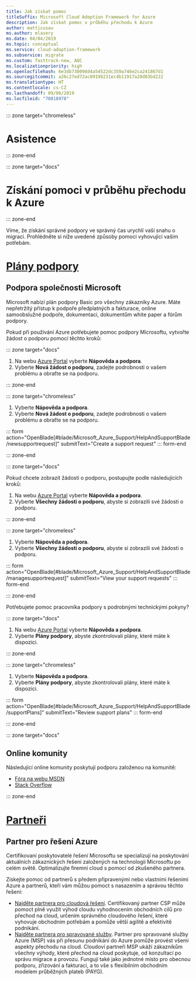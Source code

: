 ```yaml
---
title: Jak získat pomoc
titleSuffix: Microsoft Cloud Adoption Framework for Azure
description: Jak získat pomoc v průběhu přechodu k Azure
author: matticusau
ms.author: mlavery
ms.date: 04/04/2019
ms.topic: conceptual
ms.service: cloud-adoption-framework
ms.subservice: migrate
ms.custom: fasttrack-new, AQC
ms.localizationpriority: high
ms.openlocfilehash: 6e3db730098d4a54522dc359a746e2ca241867d1
ms.sourcegitcommit: a26c27ed72ac89198231ec4b11917a20d03bd222
ms.translationtype: HT
ms.contentlocale: cs-CZ
ms.lasthandoff: 09/06/2019
ms.locfileid: "70818978"
---
```

::: zone target="chromeless"

# <a name="assistance"></a>Asistence

::: zone-end

::: zone target="docs"

# <a name="obtain-assistance-during-your-journey-to-azure"></a>Získání pomoci v průběhu přechodu k Azure

::: zone-end

Víme, že získání správné podpory ve správný čas urychlí vaší snahu o migraci. Prohlédněte si níže uvedené způsoby pomoci vyhovující vašim potřebám.

# <a name="support-planstabsupportplans"></a>[Plány podpory](#tab/SupportPlans)

## <a name="microsoft-support"></a>Podpora společnosti Microsoft

Microsoft nabízí plán podpory Basic pro všechny zákazníky Azure. Máte nepřetržitý přístup k podpoře předplatných a fakturace, online samoobslužné podpoře, dokumentaci, dokumentům white paper a fórům podpory.

Pokud při používání Azure potřebujete pomoc podpory Microsoftu, vytvořte žádost o podporu pomocí těchto kroků:

::: zone target="docs"

1. Na webu [Azure Portal](https://portal.azure.com) vyberte **Nápověda a podpora**.
1. Vyberte **Nová žádost o podporu**, zadejte podrobnosti o vašem problému a obraťte se na podporu.

::: zone-end

::: zone target="chromeless"

1. Vyberte **Nápověda a podpora**.
1. Vyberte **Nová žádost o podporu**, zadejte podrobnosti o vašem problému a obraťte se na podporu.

::: form action="OpenBlade[#blade/Microsoft_Azure_Support/HelpAndSupportBlade/newsupportrequest]" submitText="Create a support request" ::: form-end

::: zone-end

::: zone target="docs"

Pokud chcete zobrazit žádosti o podporu, postupujte podle následujících kroků:

1. Na webu [Azure Portal](https://portal.azure.com) vyberte **Nápověda a podpora**.
1. Vyberte **Všechny žádosti o podporu**, abyste si zobrazili své žádosti o podporu.

::: zone-end

::: zone target="chromeless"

1. Vyberte **Nápověda a podpora**.
1. Vyberte **Všechny žádosti o podporu**, abyste si zobrazili své žádosti o podporu.

::: form action="OpenBlade[#blade/Microsoft_Azure_Support/HelpAndSupportBlade/managesupportrequest]" submitText="View your support requests" ::: form-end

::: zone-end

Potřebujete pomoc pracovníka podpory s podrobnými technickými pokyny?

::: zone target="docs"

1. Na webu [Azure Portal](https://portal.azure.com) vyberte **Nápověda a podpora**.
1. Vyberte **Plány podpory**, abyste zkontrolovali plány, které máte k dispozici.

::: zone-end

::: zone target="chromeless"

1. Vyberte **Nápověda a podpora**.
1. Vyberte **Plány podpory**, abyste zkontrolovali plány, které máte k dispozici.

::: form action="OpenBlade[#blade/Microsoft_Azure_Support/HelpAndSupportBlade/supportPlans]" submitText="Review support plans" ::: form-end

::: zone-end

::: zone target="docs"

## <a name="online-communities"></a>Online komunity

Následující online komunity poskytují podporu založenou na komunitě:

- [Fóra na webu MSDN](https://social.msdn.microsoft.com/Forums/home?forum=windowsazureplatform%2Cazuremarketplace%2Cwindowsazureplatformctp)
- [Stack Overflow](https://stackoverflow.com/questions/tagged/azure)

::: zone-end

# <a name="partnerstabpartners"></a>[Partneři](#tab/Partners)

## <a name="azure-solutions-partner"></a>Partner pro řešení Azure

Certifikovaní poskytovatelé řešení Microsoftu se specializují na poskytování aktuálních zákaznických řešení založených na technologii Microsoftu po celém světě. Optimalizujte firemní cloud s pomocí od zkušeného partnera.

Získejte pomoc od partnerů s předem připravenými nebo vlastními řešeními Azure a partnerů, kteří vám můžou pomoct s nasazením a správou těchto řešení:

- [Najděte partnera pro cloudová řešení](https://www.microsoft.com/solution-providers/home). Certifikovaný partner CSP může pomoct plně využít výhod cloudu vyhodnocením obchodních cílů pro přechod na cloud, určením správného cloudového řešení, které vyhovuje obchodním potřebám a pomůže větší agilitě a efektivitě podnikání.
- [Najděte partnera pro spravované služby](https://www.microsoft.com/solution-providers/search?cacheId=16a3b49b-fef2-449d-bdf0-628008114cca). Partner pro spravované služby Azure (MSP) vás při přesunu podnikání do Azure pomůže provést všemi aspekty přechodu na cloud. Cloudoví partneři MSP ukáží zákazníkům všechny výhody, které přechod na cloud poskytuje, od konzultací po správu migrace a provozu. Fungují také jako jednotné místo pro obecnou podporu, zřizování a fakturaci, a to vše s flexibilním obchodním modelem průběžných plateb (PAYG).

